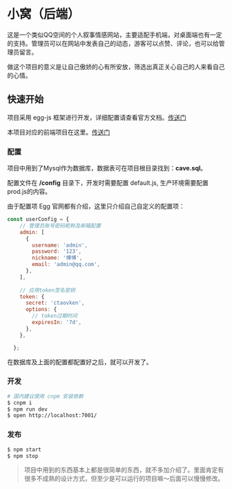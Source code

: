 # 小窝（后端）

这是一个类似QQ空间的个人叙事情感网站，主要适配手机端，对桌面端也有一定的支持。管理员可以在网站中发表自己的动态，游客可以点赞、评论，也可以给管理员留言。

做这个项目的意义是让自己傲娇的心有所安放，筛选出真正关心自己的人来看自己的心情。

## 快速开始

项目采用 egg-js 框架进行开发，详细配置请查看官方文档。[传送门](https://eggjs.org/)

本项目对应的前端项目在这里。[传送门](https://github.com/godbobo/quasar-cave)

### 配置

项目中用到了Mysql作为数据库，数据表可在项目根目录找到：**cave.sql**。

配置文件在 **/config** 目录下，开发时需要配置 default.js, 生产环境需要配置prod.js的内容。

由于配置项 Egg 官网都有介绍，这里只介绍自己自定义的配置项：

```js
const userConfig = {
    // 管理员账号密码昵称及邮箱配置
    admin: [
      {
        username: 'admin',
        password: '123',
        nickname: '博博',
        email: 'admin@qq.com',
      },
    ],
  
  	// 应用token签名密钥
    token: {
      secret: 'ctaovken',
      options: {
        // token过期时间
        expiresIn: '7d',
      },
    },

  };
```

在数据库及上面的配置都配置好之后，就可以开发了。

### 开发

```bash
# 国内建议使用 cnpm 安装依赖
$ cnpm i
$ npm run dev
$ open http://localhost:7001/
```

### 发布

```bash
$ npm start
$ npm stop
```

> 项目中用到的东西基本上都是很简单的东西，就不多加介绍了。里面肯定有很多不成熟的设计方式，但至少是可以运行的项目嘛～后面可以慢慢修改。
